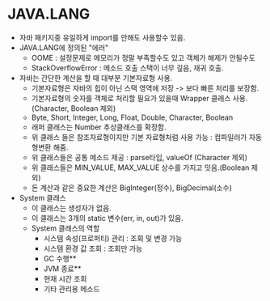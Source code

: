 # JAVA.LANG
- 자바 패키지중 유일하게 import를 안해도 사용할수 있음.
- JAVA.LANG에 정의된 "에러"
    - OOME : 설정문제로 메모리가 정말 부족할수도 있고 객체가 해제가 안될수도
    - StackOverflowError : 메소드 호출 스택이 너무 깊음, 재귀 호출.
- 자바는 간단한 계산을 할 때 대부분 기본자료형 사용.
    - 기본자료형은 자바의 힙이 아닌 스택 영역에 저장 -> 보다 빠른 처리를 보장함.
    - 기본자료형의 숫자를 객체로 처리할 필요가 있을때 Wrapper 클래스 사용.(Character, Boolean 제외)
    - Byte, Short, Integer, Long, Float, Double, Character, Boolean
    - 래퍼 클래스는 Number 추상클래스를 확장함.
    - 위 클래스 들은 참조자료형이지만 기본 자료형처럼 사용 가능 : 컴파일러가 자동 형변환 해줌.
    - 위 클래스들은 공통 메소드 제공 : parse타입, valueOf (Character 제외)
    - 위 클래스들은 MIN_VALUE, MAX_VALUE 상수를 가지고 잇음.(Boolean 제외)
    - 돈 계산과 같은 중요한 계산은 BigInteger(정수), BigDecimal(소수)
- System 클래스
    - 이 클래스는 생성자가 없음.
    - 이 클래스는 3개의 static 변수(err, in, out)가 있음.
    - System 클래스의 역할
        - 시스템 속성(프로퍼티) 관리 : 조회 및 변경 가능
        - 시스템 환경 값 조회 : 조회만 가능
        - GC 수행**
        - JVM 종료**
        - 현재 시간 조회
        - 기타 관리용 메소드
